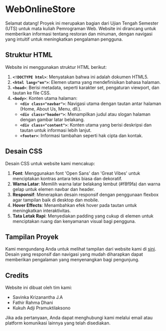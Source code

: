 # WebOnlineStore

Selamat datang! Proyek ini merupakan bagian dari Ujian Tengah Semester (UTS) untuk mata kuliah Pemrograman Web. Website ini dirancang untuk memberikan informasi tentang restoran dan minuman, dengan navigasi yang intuitif untuk meningkatkan pengalaman pengguna.

## Struktur HTML

Website ini menggunakan struktur HTML berikut:
1. **`<!DOCTYPE html>`**: Menyatakan bahwa ini adalah dokumen HTML5.
2. **`<html lang="en">`**: Elemen utama yang mendefinisikan bahasa halaman.
3. **`<head>`**: Berisi metadata, seperti karakter set, pengaturan viewport, dan tautan ke file CSS.
4. **`<body>`**: Konten utama halaman:
   - **`<div class="navbar">`**: Navigasi utama dengan tautan antar halaman (Home, About Us, Menu, dll.).
   - **`<div class="header">`**: Menampilkan judul atau slogan halaman dengan gambar latar belakang.
   - **`<div class="content">`**: Konten utama yang berisi deskripsi dan tautan untuk informasi lebih lanjut.
   - **`<footer>`**: Informasi tambahan seperti hak cipta dan kontak.

## Desain CSS

Desain CSS untuk website kami mencakup:
1. **Font**: Menggunakan font 'Open Sans' dan 'Great Vibes' untuk menciptakan kontras antara teks biasa dan dekoratif.
2. **Warna Latar**: Memilih warna latar belakang lembut (#f8f9fa) dan warna gelap untuk elemen navbar dan header.
3. **Responsif**: Menerapkan desain responsif dengan penggunaan flexbox agar tampilan baik di desktop dan mobile.
4. **Hover Effects**: Menambahkan efek hover pada tautan untuk meningkatkan interaktivitas.
5. **Tata Letak Rapi**: Menyediakan padding yang cukup di elemen untuk menciptakan ruang dan kenyamanan visual bagi pengguna.

## Tampilan Proyek

Kami mengundang Anda untuk melihat tampilan dari website kami di [sini](https://savinkaa.github.io/WebOnlineStore/). Desain yang responsif dan navigasi yang mudah diharapkan dapat memberikan pengalaman yang menyenangkan bagi pengunjung.

## Credits

Website ini dibuat oleh tim kami:
- Savinka Krizanantha J.A
- Fathir Rahma Dhani
- Kukuh Adji Pramuktilaksono

Jika ada pertanyaan, Anda dapat menghubungi kami melalui email atau platform komunikasi lainnya yang telah disediakan.
